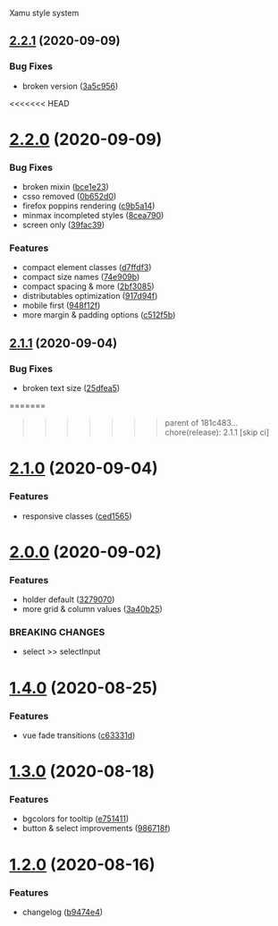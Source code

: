 Xamu style system

## [2.2.1](https://github.com/xamu-co/style-system/compare/v2.2.0...v2.2.1) (2020-09-09)


### Bug Fixes

* broken version ([3a5c956](https://github.com/xamu-co/style-system/commit/3a5c9567839ba379654ae33c949e8bb66ca07089))

<<<<<<< HEAD
# [2.2.0](https://github.com/xamu-co/style-system/compare/v2.1.1...v2.2.0) (2020-09-09)


### Bug Fixes

* broken mixin ([bce1e23](https://github.com/xamu-co/style-system/commit/bce1e2324f1f76f82c6242b5a88ee46b1d92ef8c))
* csso removed ([0b652d0](https://github.com/xamu-co/style-system/commit/0b652d0cfdb387501dff1c671173db4127b69935))
* firefox poppins rendering ([c9b5a14](https://github.com/xamu-co/style-system/commit/c9b5a14bb77ba1b98fe370983f20e5a4d560dd23))
* minmax incompleted styles ([8cea790](https://github.com/xamu-co/style-system/commit/8cea79024229e8f6e7824497d512a9eaaba9db87))
* screen only ([39fac39](https://github.com/xamu-co/style-system/commit/39fac3992ebf4b230cc5010b38e8a0075bbce76c))


### Features

* compact element classes ([d7ffdf3](https://github.com/xamu-co/style-system/commit/d7ffdf382772e596d462295a69502b1d51f5d7f9))
* compact size names ([74e909b](https://github.com/xamu-co/style-system/commit/74e909b68b82822228212f73b1c2b49218d75a6b))
* compact spacing & more ([2bf3085](https://github.com/xamu-co/style-system/commit/2bf3085027806747a110d83f93c738acf01ec7e7))
* distributables optimization ([917d94f](https://github.com/xamu-co/style-system/commit/917d94fafecb833508031fa91924e9bc4501d4fb))
* mobile first ([948f12f](https://github.com/xamu-co/style-system/commit/948f12fdc5119700ea71eadb842b2ee5cc568c21))
* more margin & padding options ([c512f5b](https://github.com/xamu-co/style-system/commit/c512f5b93c7801849f719a9741faae05b0ebefc8))

## [2.1.1](https://github.com/xamu-co/style-system/compare/v2.1.0...v2.1.1) (2020-09-04)


### Bug Fixes

* broken text size ([25dfea5](https://github.com/xamu-co/style-system/commit/25dfea598ac4cb385df6736e6067be05955e708e))

=======
>>>>>>> parent of 181c483... chore(release): 2.1.1 [skip ci]
# [2.1.0](https://github.com/xamu-co/style-system/compare/v2.0.0...v2.1.0) (2020-09-04)


### Features

* responsive classes ([ced1565](https://github.com/xamu-co/style-system/commit/ced15650500954c45fe13396c8bfd9b9535da56a))

# [2.0.0](https://github.com/xamu-co/style-system/compare/v1.4.0...v2.0.0) (2020-09-02)


### Features

* holder default ([3279070](https://github.com/xamu-co/style-system/commit/327907055f0619665fd63efcdc52e9c733a5471b))
* more grid & column values ([3a40b25](https://github.com/xamu-co/style-system/commit/3a40b25fb1017f0aca5734ef412ed53d3bd2028b))


### BREAKING CHANGES

* select >> selectInput

# [1.4.0](https://github.com/xamu-co/style-system/compare/v1.3.0...v1.4.0) (2020-08-25)


### Features

* vue fade transitions ([c63331d](https://github.com/xamu-co/style-system/commit/c63331d8de7e5a69390c04319fb0094293302740))

# [1.3.0](https://github.com/xamu-co/style-system/compare/v1.2.0...v1.3.0) (2020-08-18)


### Features

* bgcolors for tooltip ([e751411](https://github.com/xamu-co/style-system/commit/e7514116009d41c87ddd36318f630f7c5b7d8e74))
* button & select improvements ([986718f](https://github.com/xamu-co/style-system/commit/986718f94cba35904930718e69d889bcd8b54be2))

# [1.2.0](https://github.com/xamu-co/style-system/compare/v1.1.0...v1.2.0) (2020-08-16)


### Features

* changelog ([b9474e4](https://github.com/xamu-co/style-system/commit/b9474e405a49b78b0ff40ea35ba152153637895e))
